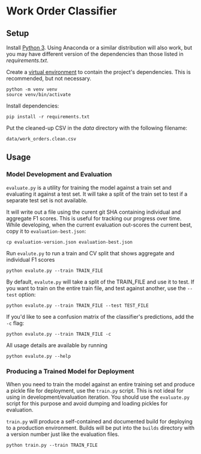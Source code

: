 # Work Order Classifier

## Setup

Install [Python 3](python3). Using Anaconda or a similar distribution will also
work, but you may have different version of the dependencies than those listed
in _requirements.txt_.

Create a [virtual environment][virtualenv] to contain the project's
dependencies. This is recommended, but not necessary.

    python -m venv venv
    source venv/bin/activate

Install dependencies:

    pip install -r requirements.txt

Put the cleaned-up CSV in the _data_ directory with the following filename:

    data/work_orders.clean.csv

## Usage

### Model Development and Evaluation

`evaluate.py` is a utility for training the model against a train set and
evaluating it against a test set. It will take a split of the train set to test
if a separate test set is not available.

It will write out a file using the curent git SHA containing individual and
aggregate F1 scores. This is useful for tracking our progress over time. While
developing, when the current evaluation out-scores the current best, copy it to
`evaluation-best.json`:

    cp evaluation-version.json evaluation-best.json

Run `evalute.py` to run a train and CV split that shows aggregate and
individual F1 scores

    python evalute.py --train TRAIN_FILE

By default, `evalute.py` will take a split of the TRAIN_FILE and use it to test.
If you want to train on the entire train file, and test against another, use the
`--test` option:

    python evalute.py --train TRAIN_FILE --test TEST_FILE

If you'd like to see a confusion matrix of the classifier's predictions, add
the `-c` flag:

    python evalute.py --train TRAIN_FILE -c


All usage details are available by running

    python evalute.py --help

### Producing a Trained Model for Deployment

When you need to train the model against an entire training set and produce a
pickle file for deployment, use the `train.py` script. This is not ideal for
using in development/evaluation iteration. You should use the `evaluate.py`
script for this purpose and avoid dumping and loading pickles for evaluation.

`train.py` will produce a self-contained and documented build for deploying to
a production environment. Builds will be put into the `builds` directory with
a version number just like the evaluation files.

    python train.py --train TRAIN_FILE

[python3]: https://www.python.org/downloads/
[virtualenv]: https://docs.python.org/3/library/venv.html
